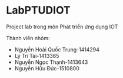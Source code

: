 # LabPTUDIOT
Project lab trong môn Phát triển ứng dụng IOT

Thành viên nhóm:

- Nguyễn Hoài Quốc Trung-1414294
- Lý Trí Tài-1413365
- Nguyễn Ngọc Thạnh-1413643
- Nguyễn Hữu Đức-1510800

